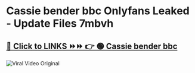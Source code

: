 
 # Cassie bender bbc Onlyfans Leaked - Update Files 7mbvh

## <h2><a href="https://clipsfans.com/Cassie_bender_bbc&ref=git">🔗 Click to LINKS ⏩⏩ 👉 🟢 Cassie bender bbc </a></h2>

<a href="https://clipsfans.com/Cassie_bender_bbc&ref=git" rel="nofollow" data-target="animated-image.originalLink"><img src="https://i.ibb.co.com/xMMVF88/686577567.gif" alt="Viral Video Original" style="max-width: 100%; display: inline-block;" data-target="animated-image.originalImage"></a>

